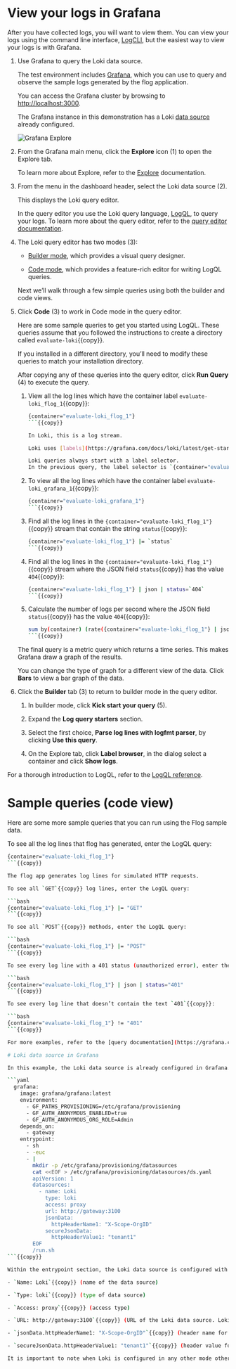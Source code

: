 # View your logs in Grafana

After you have collected logs, you will want to view them.
You can view your logs using the command line interface, [LogCLI](https://grafana.com/docs/loki/latest/query/logcli/), but the easiest way to view your logs is with Grafana.

1. Use Grafana to query the Loki data source.

   The test environment includes [Grafana](https://grafana.com/docs/grafana/latest/), which you can use to query and observe the sample logs generated by the flog application.

   You can access the Grafana cluster by browsing to [http://localhost:3000]({{TRAFFIC_HOST1_3000}}).

   The Grafana instance in this demonstration has a Loki [data source](https://grafana.com/docs/grafana/latest/datasources/loki/) already configured.

   ![Grafana Explore](https://grafana.com/media/docs/loki/grafana-query-builder-v2.png)

1. From the Grafana main menu, click the **Explore** icon (1) to open the Explore tab.

   To learn more about Explore, refer to the [Explore](https://grafana.com/docs/grafana/latest/explore/) documentation.

1. From the menu in the dashboard header, select the Loki data source (2).

   This displays the Loki query editor.

   In the query editor you use the Loki query language, [LogQL](https://grafana.com/docs/loki/latest/query/), to query your logs.
   To learn more about the query editor, refer to the [query editor documentation](https://grafana.com/docs/grafana/latest/datasources/loki/query-editor/).

1. The Loki query editor has two modes (3):

   - [Builder mode](https://grafana.com/docs/grafana/latest/datasources/loki/query-editor/#builder-mode), which provides a visual query designer.

   - [Code mode](https://grafana.com/docs/grafana/latest/datasources/loki/query-editor/#code-mode), which provides a feature-rich editor for writing LogQL queries.

   Next we’ll walk through a few simple queries using both the builder and code views.

1. Click **Code** (3) to work in Code mode in the query editor.

   Here are some sample queries to get you started using LogQL.
   These queries assume that you followed the instructions to create a directory called `evaluate-loki`{{copy}}.

   If you installed in a different directory, you’ll need to modify these queries to match your installation directory.

   After copying any of these queries into the query editor, click **Run Query** (4) to execute the query.

   1. View all the log lines which have the container label `evaluate-loki_flog_1`{{copy}}:

      ```bash
      {container="evaluate-loki_flog_1"}
      ```{{copy}}

      In Loki, this is a log stream.

      Loki uses [labels](https://grafana.com/docs/loki/latest/get-started/labels/) as metadata to describe log streams.

      Loki queries always start with a label selector.
      In the previous query, the label selector is `{container="evaluate-loki_flog_1"}`{{copy}}.

   1. To view all the log lines which have the container label `evaluate-loki_grafana_1`{{copy}}:

      ```bash
      {container="evaluate-loki_grafana_1"}
      ```{{copy}}

   1. Find all the log lines in the `{container="evaluate-loki_flog_1"}`{{copy}} stream that contain the string `status`{{copy}}:

      ```bash
      {container="evaluate-loki_flog_1"} |= `status`
      ```{{copy}}

   1. Find all the log lines in the `{container="evaluate-loki_flog_1"}`{{copy}} stream where the JSON field `status`{{copy}} has the value `404`{{copy}}:

      ```bash
      {container="evaluate-loki_flog_1"} | json | status=`404`
      ```{{copy}}

   1. Calculate the number of logs per second where the JSON field `status`{{copy}} has the value `404`{{copy}}:

      ```bash
      sum by(container) (rate({container="evaluate-loki_flog_1"} | json | status=`404` [$__auto]))
      ```{{copy}}

   The final query is a metric query which returns a time series.
   This makes Grafana draw a graph of the results.

   You can change the type of graph for a different view of the data.
   Click **Bars** to view a bar graph of the data.

1. Click the **Builder** tab (3) to return to builder mode in the query editor.

   1. In builder mode, click **Kick start your query** (5).

   1. Expand the **Log query starters** section.

   1. Select the first choice, **Parse log lines with logfmt parser**, by clicking **Use this query**.

   1. On the Explore tab, click **Label browser**, in the dialog select a container and click **Show logs**.

For a thorough introduction to LogQL, refer to the [LogQL reference](https://grafana.com/docs/loki/latest/query/).

# Sample queries (code view)

Here are some more sample queries that you can run using the Flog sample data.

To see all the log lines that flog has generated, enter the LogQL query:

```bash
{container="evaluate-loki_flog_1"}
```{{copy}}

The flog app generates log lines for simulated HTTP requests.

To see all `GET`{{copy}} log lines, enter the LogQL query:

```bash
{container="evaluate-loki_flog_1"} |= "GET"
```{{copy}}

To see all `POST`{{copy}} methods, enter the LogQL query:

```bash
{container="evaluate-loki_flog_1"} |= "POST"
```{{copy}}

To see every log line with a 401 status (unauthorized error), enter the LogQL query:

```bash
{container="evaluate-loki_flog_1"} | json | status="401"
```{{copy}}

To see every log line that doesn’t contain the text `401`{{copy}}:

```bash
{container="evaluate-loki_flog_1"} != "401"
```{{copy}}

For more examples, refer to the [query documentation](https://grafana.com/docs/loki/latest/query/query_examples/).

# Loki data source in Grafana

In this example, the Loki data source is already configured in Grafana. This can be seen within the `docker-compose.yaml`{{copy}} file:

```yaml
  grafana:
    image: grafana/grafana:latest
    environment:
      - GF_PATHS_PROVISIONING=/etc/grafana/provisioning
      - GF_AUTH_ANONYMOUS_ENABLED=true
      - GF_AUTH_ANONYMOUS_ORG_ROLE=Admin
    depends_on:
      - gateway
    entrypoint:
      - sh
      - -euc
      - |
        mkdir -p /etc/grafana/provisioning/datasources
        cat <<EOF > /etc/grafana/provisioning/datasources/ds.yaml
        apiVersion: 1
        datasources:
          - name: Loki
            type: loki
            access: proxy
            url: http://gateway:3100
            jsonData:
              httpHeaderName1: "X-Scope-OrgID"
            secureJsonData:
              httpHeaderValue1: "tenant1"
        EOF
        /run.sh
```{{copy}}

Within the entrypoint section, the Loki data source is configured with the following details:

- `Name: Loki`{{copy}} (name of the data source)

- `Type: loki`{{copy}} (type of data source)

- `Access: proxy`{{copy}} (access type)

- `URL: http://gateway:3100`{{copy}} (URL of the Loki data source. Loki uses an nginx gateway to direct traffic to the appropriate component)

- `jsonData.httpHeaderName1: "X-Scope-OrgID"`{{copy}} (header name for the organization ID)

- `secureJsonData.httpHeaderValue1: "tenant1"`{{copy}} (header value for the organization ID)

It is important to note when Loki is configured in any other mode other than monolithic deployment, you are required to pass a tenant ID in the header. Without this, queries will return an authorization error.
